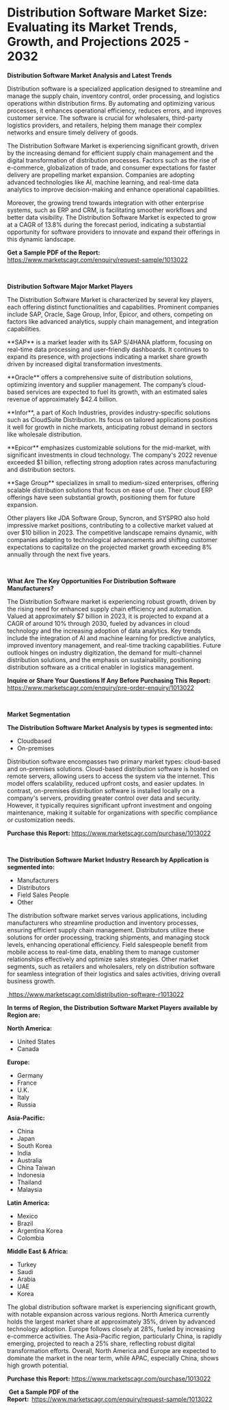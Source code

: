 <p><h1>Distribution Software Market Size: Evaluating its Market Trends, Growth, and Projections 2025 - 2032</h1></p><p><strong>Distribution Software Market Analysis and Latest Trends</strong></p>
<p><p>Distribution software is a specialized application designed to streamline and manage the supply chain, inventory control, order processing, and logistics operations within distribution firms. By automating and optimizing various processes, it enhances operational efficiency, reduces errors, and improves customer service. The software is crucial for wholesalers, third-party logistics providers, and retailers, helping them manage their complex networks and ensure timely delivery of goods.</p><p>The Distribution Software Market is experiencing significant growth, driven by the increasing demand for efficient supply chain management and the digital transformation of distribution processes. Factors such as the rise of e-commerce, globalization of trade, and consumer expectations for faster delivery are propelling market expansion. Companies are adopting advanced technologies like AI, machine learning, and real-time data analytics to improve decision-making and enhance operational capabilities.</p><p>Moreover, the growing trend towards integration with other enterprise systems, such as ERP and CRM, is facilitating smoother workflows and better data visibility. The Distribution Software Market is expected to grow at a CAGR of 13.8% during the forecast period, indicating a substantial opportunity for software providers to innovate and expand their offerings in this dynamic landscape.</p></p>
<p><strong>Get a Sample PDF of the Report:&nbsp;</strong> <a href="https://www.marketscagr.com/enquiry/request-sample/1013022?utm_campaign=2648&utm_medium=2&utm_source=Github&utm_content=ia&utm_term=17042025&utm_id=distribution-software">https://www.marketscagr.com/enquiry/request-sample/1013022</a></p>
<p>&nbsp;</p>
<p><strong>Distribution Software Major Market Players</strong></p>
<p><p>The Distribution Software Market is characterized by several key players, each offering distinct functionalities and capabilities. Prominent companies include SAP, Oracle, Sage Group, Infor, Epicor, and others, competing on factors like advanced analytics, supply chain management, and integration capabilities.</p><p>**SAP** is a market leader with its SAP S/4HANA platform, focusing on real-time data processing and user-friendly dashboards. It continues to expand its presence, with projections indicating a market share growth driven by increased digital transformation investments. </p><p>**Oracle** offers a comprehensive suite of distribution solutions, optimizing inventory and supplier management. The company’s cloud-based services are expected to fuel its growth, with an estimated sales revenue of approximately $42.4 billion. </p><p>**Infor**, a part of Koch Industries, provides industry-specific solutions such as CloudSuite Distribution. Its focus on tailored applications positions it well for growth in niche markets, anticipating robust demand in sectors like wholesale distribution.</p><p>**Epicor** emphasizes customizable solutions for the mid-market, with significant investments in cloud technology. The company's 2022 revenue exceeded $1 billion, reflecting strong adoption rates across manufacturing and distribution sectors.</p><p>**Sage Group** specializes in small to medium-sized enterprises, offering scalable distribution solutions that focus on ease of use. Their cloud ERP offerings have seen substantial growth, positioning them for future expansion.</p><p>Other players like JDA Software Group, Syncron, and SYSPRO also hold impressive market positions, contributing to a collective market valued at over $10 billion in 2023. The competitive landscape remains dynamic, with companies adapting to technological advancements and shifting customer expectations to capitalize on the projected market growth exceeding 8% annually through the next five years.</p></p>
<p>&nbsp;</p>
<p><strong>What Are The Key Opportunities For Distribution Software Manufacturers?</strong></p>
<p><p>The Distribution Software market is experiencing robust growth, driven by the rising need for enhanced supply chain efficiency and automation. Valued at approximately $7 billion in 2023, it is projected to expand at a CAGR of around 10% through 2030, fueled by advances in cloud technology and the increasing adoption of data analytics. Key trends include the integration of AI and machine learning for predictive analytics, improved inventory management, and real-time tracking capabilities. Future outlook hinges on industry digitization, the demand for multi-channel distribution solutions, and the emphasis on sustainability, positioning distribution software as a critical enabler in logistics management.</p></p>
<p><strong>Inquire or Share Your Questions If Any Before Purchasing This Report:</strong> <a href="https://www.marketscagr.com/enquiry/pre-order-enquiry/1013022?utm_campaign=2648&utm_medium=2&utm_source=Github&utm_content=ia&utm_term=17042025&utm_id=distribution-software">https://www.marketscagr.com/enquiry/pre-order-enquiry/1013022</a></p>
<p>&nbsp;</p>
<p><strong>Market Segmentation</strong></p>
<p><strong>The Distribution Software Market Analysis by types is segmented into:</strong></p>
<p><ul><li>Cloudbased</li><li>On-premises</li></ul></p>
<p><p>Distribution software encompasses two primary market types: cloud-based and on-premises solutions. Cloud-based distribution software is hosted on remote servers, allowing users to access the system via the internet. This model offers scalability, reduced upfront costs, and easier updates. In contrast, on-premises distribution software is installed locally on a company's servers, providing greater control over data and security. However, it typically requires significant upfront investment and ongoing maintenance, making it suitable for organizations with specific compliance or customization needs.</p></p>
<p><strong>Purchase this Report:&nbsp;</strong><a href="https://www.marketscagr.com/purchase/1013022?utm_campaign=2648&utm_medium=2&utm_source=Github&utm_content=ia&utm_term=17042025&utm_id=distribution-software">https://www.marketscagr.com/purchase/1013022</a></p>
<p>&nbsp;</p>
<p><strong>The Distribution Software Market Industry Research by Application is segmented into:</strong></p>
<p><ul><li>Manufacturers</li><li>Distributors</li><li>Field Sales People</li><li>Other</li></ul></p>
<p><p>The distribution software market serves various applications, including manufacturers who streamline production and inventory processes, ensuring efficient supply chain management. Distributors utilize these solutions for order processing, tracking shipments, and managing stock levels, enhancing operational efficiency. Field salespeople benefit from mobile access to real-time data, enabling them to manage customer relationships effectively and optimize sales strategies. Other market segments, such as retailers and wholesalers, rely on distribution software for seamless integration of their logistics and sales activities, driving overall business growth.</p></p>
<p><a href="https://www.marketscagr.com/distribution-software-r1013022?utm_campaign=2648&utm_medium=2&utm_source=Github&utm_content=ia&utm_term=17042025&utm_id=distribution-software">&nbsp;https://www.marketscagr.com/distribution-software-r1013022</a></p>
<p><strong>In terms of Region, the Distribution Software Market Players available by Region are:</strong></p>
<p>
    <p> <strong> North America: </strong>
        <ul>
            <li>United States</li>
            <li>Canada</li>
        </ul>
        </p> 
    <p> <strong> Europe: </strong>
        <ul>
            <li>Germany</li>
            <li>France</li>
            <li>U.K.</li>
            <li>Italy</li>
            <li>Russia</li>
        </ul>
        </p> 
    <p> <strong> Asia-Pacific: </strong>
        <ul>
            <li>China</li>
            <li>Japan</li>
            <li>South Korea</li>
            <li>India</li>
            <li>Australia</li>
            <li>China Taiwan</li>
            <li>Indonesia</li>
            <li>Thailand</li>
            <li>Malaysia</li>
        </ul>
        </p> 
    <p> <strong> Latin America: </strong>
        <ul>
            <li>Mexico</li>
            <li>Brazil</li>
            <li>Argentina Korea</li>
            <li>Colombia</li>
        </ul>
        </p> 
    <p> <strong> Middle East & Africa: </strong>
        <ul>
            <li>Turkey</li>
            <li>Saudi</li>
            <li>Arabia</li>
            <li>UAE</li>
            <li>Korea</li>
        </ul>
    </p>
    </p>
<p><p>The global distribution software market is experiencing significant growth, with notable expansion across various regions. North America currently holds the largest market share at approximately 35%, driven by advanced technology adoption. Europe follows closely at 28%, fueled by increasing e-commerce activities. The Asia-Pacific region, particularly China, is rapidly emerging, projected to reach a 25% share, reflecting robust digital transformation efforts. Overall, North America and Europe are expected to dominate the market in the near term, while APAC, especially China, shows high growth potential.</p></p>
<p><strong>Purchase this Report: </strong><a href="https://www.marketscagr.com/purchase/1013022?utm_campaign=2648&utm_medium=2&utm_source=Github&utm_content=ia&utm_term=17042025&utm_id=distribution-software">https://www.marketscagr.com/purchase/1013022</a></p>
<p>&nbsp;<strong>Get a Sample PDF of the Report:&nbsp;&nbsp;</strong><a href="https://www.marketscagr.com/enquiry/request-sample/1013022?utm_campaign=2648&utm_medium=2&utm_source=Github&utm_content=ia&utm_term=17042025&utm_id=distribution-software">https://www.marketscagr.com/enquiry/request-sample/1013022</a></p>
<p><strong></strong></p>
<p><p></p><p></p><p></p></p>